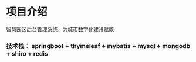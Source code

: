 # 项目介绍

智慧园区后台管理系统，为城市数字化建设赋能

<h3>技术栈： springboot + thymeleaf + mybatis + mysql + mongodb + shiro + redis </h3>

